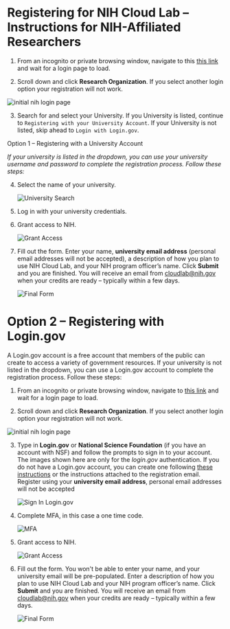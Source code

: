 # Registering for NIH Cloud Lab – Instructions for NIH-Affiliated Researchers

1. From an incognito or private browsing window, navigate to this [this link](https://nih-cloudlab.firebaseapp.com) and wait for a login page to load.

2. Scroll down and click **Research Organization**. If you select another login option your registration will not work.

  ![initial nih login page](/images/1_NIH_login.png)

3. Search for and select your University. If you University is listed, continue to `Registering with your University Account`. If your University is not listed, skip ahead to `Login with Login.gov`.
   
Option 1 – Registering with a University Account

_If your university is listed in the dropdown, you can use your university username and password to complete the registration process. Follow these steps:_

4. Select the name of your university.

   ![University Search](/images/2_input_university.png)

5. Log in with your university credentials.

6. Grant access to NIH. 

   ![Grant Access](/images/3_grant_access.png)

7. Fill out the form. Enter your name, **university email address** (personal email addresses will not be accepted), a description of how you plan to use NIH Cloud Lab, and your NIH program officer’s name. Click **Submit** and you are finished. You will receive an email from cloudlab@nih.gov when your credits are ready – typically within a few days.

   ![Final Form](/images/4_final_formv2.png)
   
# Option 2 – Registering with Login.gov
A Login.gov account is a free account that members of the public can create to access a variety of government resources. If your university is not listed in the dropdown, you can use a Login.gov account to complete the registration process. Follow these steps:

1. From an incognito or private browsing window, navigate to [this link](https://nih-cloudlab.firebaseapp.com) and wait for a login page to load.

2. Scroll down and click **Research Organization**. If you select another login option your registration will not work.

  ![initial nih login page](/images/1_NIH_login.png)

3. Type in **Login.gov** or **National Science Foundation** (if you have an account with NSF) and follow the prompts to sign in to your account. The images shown here are only for the *login.gov* authentication. If you do not have a Login.gov account, you can create one following [these instructions](https://login.gov/help/get-started/create-your-account/) or the instructions attached to the registration email. Register using your **university email address**, personal email addresses will not be accepted

   ![Sign In Login.gov](/images/6_signin_logingov.png)

4. Complete MFA, in this case a one time code.

   ![MFA](/images/7_mfa.png)

6. Grant access to NIH.

   ![Grant Access](/images/3_grant_access.png)

7. Fill out the form. You won't be able to enter your name, and your university email will be pre-populated. Enter a description of how you plan to use NIH Cloud Lab and your NIH program officer’s name. Click **Submit** and you are finished. You will receive an email from cloudlab@nih.gov when your credits are ready – typically within a few days.

   ![Final Form](/images/4_final_formv2.png)
